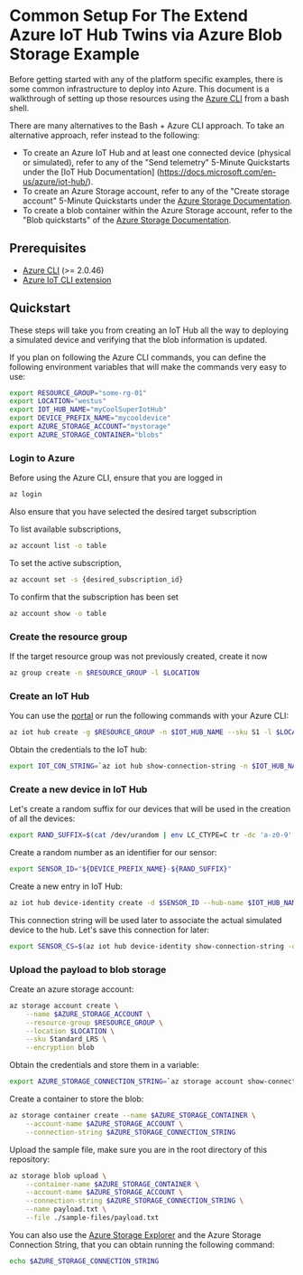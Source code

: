 # Common Setup For The Extend Azure IoT Hub Twins via Azure Blob Storage Example

Before getting started with any of the platform specific examples, there is some common infrastructure to deploy into Azure. This document is a walkthrough of setting up those resources using the [Azure CLI](https://docs.microsoft.com/en-us/cli/azure/install-azure-cli?view=azure-cli-latest) from a bash shell. 

There are many alternatives to the Bash + Azure CLI approach. To take an alternative approach, refer instead to the following:

- To create an Azure IoT Hub and at least one connected device (physical or simulated), refer to any of the "Send telemetry" 5-Minute Quickstarts under the [IoT Hub Documentation] (https://docs.microsoft.com/en-us/azure/iot-hub/).
- To create an Azure Storage account, refer to any of the "Create storage account" 5-Minute Quickstarts under the [Azure Storage Documentation](https://docs.microsoft.com/en-us/azure/storage/).
- To create a blob container within the Azure Storage account, refer to the "Blob quickstarts" of the [Azure Storage Documentation](https://docs.microsoft.com/en-us/azure/storage/). 

## Prerequisites

- [Azure CLI](https://docs.microsoft.com/en-us/cli/azure/install-azure-cli?view=azure-cli-latest) (>= 2.0.46)
- [Azure IoT CLI extension](https://github.com/Azure/azure-iot-cli-extension#step-1-install-the-extension)

## Quickstart

These steps will take you from creating an IoT Hub all the way to deploying a simulated device and verifying that the blob information is updated.

If you plan on following the Azure CLI commands, you can define the following environment variables that will make the commands very easy to use:

```bash
export RESOURCE_GROUP="some-rg-01"
export LOCATION="westus"
export IOT_HUB_NAME="myCoolSuperIotHub"
export DEVICE_PREFIX_NAME="mycooldevice"
export AZURE_STORAGE_ACCOUNT="mystorage"
export AZURE_STORAGE_CONTAINER="blobs"
```

### Login to Azure 

Before using the Azure CLI, ensure that you are logged in

```bash
az login
```

Also ensure that you have selected the desired target subscription

To list available subscriptions,

```bash
az account list -o table
```

To set the active subscription,

```bash
az account set -s {desired_subscription_id}
```

To confirm that the subscription has been set

```bash
az account show -o table
```

### Create the resource group

If the target resource group was not previously created, create it now

```bash
az group create -n $RESOURCE_GROUP -l $LOCATION
```

### Create an IoT Hub 

You can use the [portal](https://docs.microsoft.com/en-us/azure/iot-hub/iot-hub-python-twin-getstarted#create-an-iot-hub) or run the following commands with your Azure CLI:

```bash
az iot hub create -g $RESOURCE_GROUP -n $IOT_HUB_NAME --sku S1 -l $LOCATION
```

Obtain the credentials to the IoT hub:

```bash
export IOT_CON_STRING=`az iot hub show-connection-string -n $IOT_HUB_NAME -g $RESOURCE_GROUP -o tsv`
```

### Create a new device in IoT Hub

Let's create a random suffix for our devices that will be used in the creation of all the devices:

```bash
export RAND_SUFFIX=$(cat /dev/urandom | env LC_CTYPE=C tr -dc 'a-z0-9' | fold -w 4 | head -n 1)
```

Create a random number as an identifier for our sensor:

```bash
export SENSOR_ID="${DEVICE_PREFIX_NAME}-${RAND_SUFFIX}"
```

Create a new entry in IoT Hub:

```bash
az iot hub device-identity create -d $SENSOR_ID --hub-name $IOT_HUB_NAME -g $RESOURCE_GROUP
```

This connection string will be used later to associate the actual simulated device to the hub. Let's save this connection for later:

```bash
export SENSOR_CS=$(az iot hub device-identity show-connection-string -d $SENSOR_ID --hub-name $IOT_HUB_NAME -g $RESOURCE_GROUP -o tsv)
```

### Upload the payload to blob storage

Create an azure storage account:

```bash
az storage account create \
    --name $AZURE_STORAGE_ACCOUNT \
    --resource-group $RESOURCE_GROUP \
    --location $LOCATION \
    --sku Standard_LRS \
    --encryption blob
```

Obtain the credentials and store them in a variable:

```bash
export AZURE_STORAGE_CONNECTION_STRING=`az storage account show-connection-string -g $RESOURCE_GROUP -n $AZURE_STORAGE_ACCOUNT -o tsv`
```

Create a container to store the blob:

```bash
az storage container create --name $AZURE_STORAGE_CONTAINER \
    --account-name $AZURE_STORAGE_ACCOUNT \
    --connection-string $AZURE_STORAGE_CONNECTION_STRING
```

Upload the sample file, make sure you are in the root directory of this repository:

```bash
az storage blob upload \
    --container-name $AZURE_STORAGE_CONTAINER \
    --account-name $AZURE_STORAGE_ACCOUNT \
    --connection-string $AZURE_STORAGE_CONNECTION_STRING \
    --name payload.txt \
    --file ./sample-files/payload.txt
```

You can also use the [Azure Storage Explorer](https://azure.microsoft.com/en-us/features/storage-explorer/) and the Azure Storage Connection String, that you can obtain running the following command:

```bash
echo $AZURE_STORAGE_CONNECTION_STRING
```